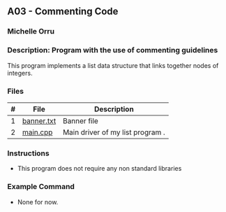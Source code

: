 ## A03 - Commenting Code
### Michelle Orru
### Description: Program with the use of commenting guidelines

This program implements a list data structure that links together nodes of integers. 

### Files

|   #   | File     | Description                      |
| :---: | -------- | -------------------------------- |
|   1   | [banner.txt](https://github.com/michelle083/3013_Algorithms_Michelle/blob/main/Assignments/A03/banner.txt) | Banner file  |
|   2   | [main.cpp](https://github.com/michelle083/3013_Algorithms_Michelle/blob/main/Assignments/A03/main.cpp) | Main driver of my list program . |


### Instructions

- This program does not require any non standard libraries

### Example Command

- None for now. 
